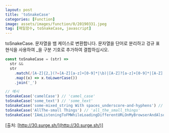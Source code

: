 ```yaml
---
layout: post
title: 'toSnakeCase'
categories: [Function]
image: assets/images/function/0/20190331.jpeg
tag: [매일함수, toSnakeCase, javascript]
---
```


toSnakeCase. 문자열을 뱀 케이스로 변환합니다. 문자열을 단어로 분리하고 겅규 표현식을 사용하여 \_을 구분 기호로 추가하여 결합하십시오.

```javascript
const toSnakeCase = (str) =>
  str &&
  str
    .match(/[A-Z]{2,}(?=[A-Z][a-z]+[0-9]*|\b)|[A-Z]?[a-z]+[0-9]*|[A-Z]|[0-9]+/g)
    .map((x) => x.toLowerCase())
    .join('_')

// 예시
toSnakeCase('camelCase') // 'camel_case'
toSnakeCase('some_text') // 'some_text'
toSnakeCase('some-mixed_string With spaces_underscore-and-hyphens') // 'some_mixed_string_with_spaces_underscore_and_hyphens'
toSnakeCase('AllThe-small Things') // 'all_the_small_things'
toSnakeCase('IAmListeningToFMWhileLoadingDifferentURLOnMyBrowserAndAlsoEditingSomeXMLAndHTML') // 'i_am_listening_to_fm_while_loading_different_url_on_my_browser_and_also_editing_some_xml_and_html'
```

[출처: [http://30.surge.sh/](http://30.surge.sh/)]
